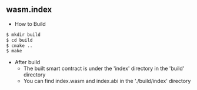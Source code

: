 wasm.index
-----------

 - How to Build 

```sh
$ mkdir build
$ cd build
$ cmake ..
$ make
```
 - After build 
   - The built smart contract is under the 'index' directory in the 'build' directory
   - You can find index.wasm and index.abi in the './build/index' directory


